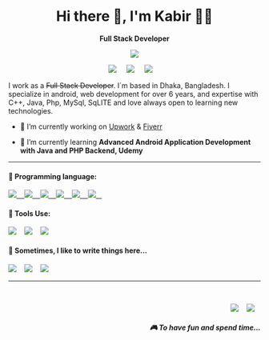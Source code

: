 <h1 align='center'> Hi there 👋, I'm Kabir 👩‍💻 </h1>

<p align='center'>
 <b> Full Stack Developer</b>
</p>

<p align='center'>
  <a href="#"><img src="https://visitor-badge.glitch.me/badge?page_id=n3o-d4rk3r??style=for-the-badge&logo=appveyor"></a>
</p>


<p align='center'>
<a href="https://twitter.com/ictd_kabir"><img src="https://img.shields.io/badge/twitter-%231DA1F2.svg?&style=for-the-badge&logo=twitter&logoColor=white" /></a>&nbsp;&nbsp;&nbsp;&nbsp;
  <a href="https://www.linkedin.com/in/ictd.kabir/" target="_blank"><img src="https://img.shields.io/badge/linkedin-%230077B5.svg?&style=for-the-badge&logo=linkedin&logoColor=white" /></a>&nbsp;&nbsp;&nbsp;&nbsp;
  <a href="mailto:akabir.csesub@yahoo.com?subject=Olá%20Stefany"><img src="https://img.shields.io/badge/gmail-%23D14836.svg?&style=for-the-badge&logo=gmail&logoColor=white" /></a>&nbsp;&nbsp;&nbsp;&nbsp;

</p>

I work as a ~~Full Stack Developer~~. I´m based in Dhaka, Bangladesh. I specialize in android, web development for over 6 years, and expertise with C++, Java, Php, MySql, SqLITE and love always open to learning new technologies.

- 🔭 I’m currently working on [Upwork](https://www.upwork.com/workwith/ictdkabir2011) & [Fiverr](https://www.fiverr.com/ictdkabir2011)

- 🌱 I’m currently learning **Advanced Android Application Development with Java and PHP Backend, Udemy**

<hr>
<p align='right'>
<h4>💬 Programming language:</h4>
<a href="https://dev.to/n3od4rk3r">
<img src="https://img.shields.io/badge/C-%230A0A0A.svg?&style=for-the-badge&logo=dev-dot-to&logoColor=white" />&nbsp;&nbsp;&nbsp;
<img src="https://img.shields.io/badge/C++-%230A0A0A.svg?&style=for-the-badge&logo=dev-dot-to&logoColor=white" />&nbsp;&nbsp;&nbsp;
<img src="https://img.shields.io/badge/Java-%230A0A0A.svg?&style=for-the-badge&logo=dev-dot-to&logoColor=white" />&nbsp;&nbsp;&nbsp;
<img src="https://img.shields.io/badge/PHP-%230A0A0A.svg?&style=for-the-badge&logo=dev-dot-to&logoColor=white" />&nbsp;&nbsp;&nbsp;
<img src="https://img.shields.io/badge/MySql-%230A0A0A.svg?&style=for-the-badge&logo=dev-dot-to&logoColor=white" />&nbsp;&nbsp;&nbsp;
<img src="https://img.shields.io/badge/SQlite-%230A0A0A.svg?&style=for-the-badge&logo=dev-dot-to&logoColor=white" />&nbsp;&nbsp;&nbsp;
</a></p>

<p align='right'>
<h4>💬 Tools Use:</h4>
<a href="https://dev.to/n3od4rk3r"><img src="https://img.shields.io/badge/Android Studio-%230A0A0A.svg?&style=for-the-badge&logo=dev-dot-to&logoColor=white" /></a>&nbsp;&nbsp;&nbsp;
 <a href="https://dev.to/n3od4rk3r"><img src="https://img.shields.io/badge/Visual Code Studio-%230A0A0A.svg?&style=for-the-badge&logo=dev-dot-to&logoColor=white" /></a>&nbsp;&nbsp;&nbsp;
 <a href="https://dev.to/n3od4rk3r"><img src="https://img.shields.io/badge/Sublime-%230A0A0A.svg?&style=for-the-badge&logo=dev-dot-to&logoColor=white" /></a>&nbsp;&nbsp;&nbsp;
</p>

<p align='right'>
<h4>💬 Sometimes, I like to write things here...</h4>
  <a href="https://dev.to/n3od4rk3r" target="_blank"><img src="https://img.shields.io/badge/DEV.TO-%230A0A0A.svg?&style=for-the-badge&logo=dev-dot-to&logoColor=white" /></a>&nbsp;&nbsp;&nbsp;
  <a href="https://medium.com/@n3od4rk3r" target="_blank"><img src="https://img.shields.io/badge/medium-%2312100E.svg?&style=for-the-badge&logo=medium&logoColor=white" /></a>&nbsp;&nbsp;&nbsp;
  <a href="https://n3o-d4rk3r.github.io/" target="_blank"><img src="https://img.shields.io/badge/-My%20Blog-17bf63?&style=for-the-badge&logo=blog&logoColor=black" /></a>&nbsp;&nbsp;&nbsp;
</p>


<hr>

<br>
<p align="right">
  <a href="https://open.spotify.com/playlist/2w8GYqYdH6ve3g0nGcJcgE?si=7bCl8yynR2Saz4VPR6mDXQ" target="_blank"><img src="https://img.shields.io/badge/spotify-%231ED760.svg?&style=for-the-badge&logo=spotify&logoColor=white" /></a>&nbsp;&nbsp;&nbsp;
  <a href="steamcommunity.com/id/n3o-d4rk3r" target="_blank"><img src="https://img.shields.io/badge/Steam-%23000000.svg?&style=for-the-badge&logo=steam&logoColor=white" /></a>&nbsp;&nbsp;&nbsp;
  <h5 align="right">🎮 To have fun and spend time...</h5>
</p>




